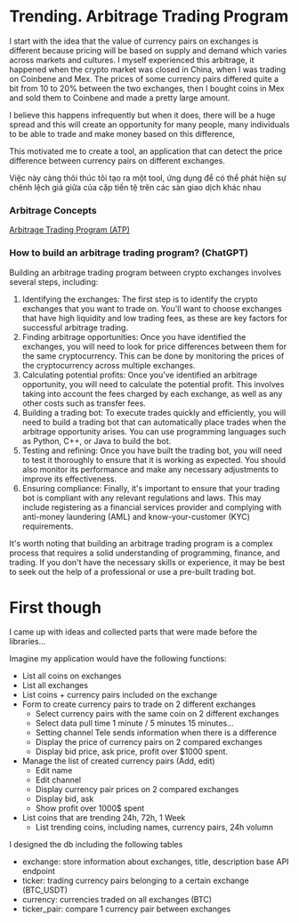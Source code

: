 # Trending. Arbitrage Trading Program

I start with the idea that the value of currency pairs on exchanges is different because pricing will be based on supply and demand which varies across markets and cultures. I myself experienced this arbitrage, it happened when the crypto market was closed in China, when I was trading on Coinbene and Mex. The prices of some currency pairs differed quite a bit from 10 to 20% between the two exchanges, then I bought coins in Mex and sold them to Coinbene and made a pretty large amount.

I believe this happens infrequently but when it does, there will be a huge spread and this will create an opportunity for many people, many individuals to be able to trade and make money based on this difference,

This motivated me to create a tool, an application that can detect the price difference between currency pairs on different exchanges. 

Việc này càng thôi thúc tôi tạo ra một tool, ứng dụng để có thể phát hiện sự chênh lệch giá giữa của cặp tiền tệ trên các sàn giao dịch khác nhau

### Arbitrage Concepts

[Arbitrage Trading Program (ATP)](https://www.investopedia.com/terms/a/atp.asp)

### How to build an arbitrage trading program? (ChatGPT)

Building an arbitrage trading program between crypto exchanges involves several steps, including:

1. Identifying the exchanges: The first step is to identify the crypto exchanges that you want to trade on. You'll want to choose exchanges that have high liquidity and low trading fees, as these are key factors for successful arbitrage trading.
2. Finding arbitrage opportunities: Once you have identified the exchanges, you will need to look for price differences between them for the same cryptocurrency. This can be done by monitoring the prices of the cryptocurrency across multiple exchanges.
3. Calculating potential profits: Once you've identified an arbitrage opportunity, you will need to calculate the potential profit. This involves taking into account the fees charged by each exchange, as well as any other costs such as transfer fees.
4. Building a trading bot: To execute trades quickly and efficiently, you will need to build a trading bot that can automatically place trades when the arbitrage opportunity arises. You can use programming languages such as Python, C++, or Java to build the bot.
5. Testing and refining: Once you have built the trading bot, you will need to test it thoroughly to ensure that it is working as expected. You should also monitor its performance and make any necessary adjustments to improve its effectiveness.
6. Ensuring compliance: Finally, it's important to ensure that your trading bot is compliant with any relevant regulations and laws. This may include registering as a financial services provider and complying with anti-money laundering (AML) and know-your-customer (KYC) requirements.

It's worth noting that building an arbitrage trading program is a complex process that requires a solid understanding of programming, finance, and trading. If you don't have the necessary skills or experience, it may be best to seek out the help of a professional or use a pre-built trading bot.

# First though

I came up with ideas and collected parts that were made before the libraries…

Imagine my application would have the following functions:

- List all coins on exchanges
- List all exchanges
- List coins + currency pairs included on the exchange
- Form to create currency pairs to trade on 2 different exchanges
     - Select currency pairs with the same coin on 2 different exchanges
     - Select data pull time 1 minute / 5 minutes 15 minutes...
     - Setting channel Tele sends information when there is a difference
     - Display the price of currency pairs on 2 compared exchanges
     - Display bid price, ask price, profit over $1000 spent.
- Manage the list of created currency pairs (Add, edit)
     - Edit name
     - Edit channel
     - Display currency pair prices on 2 compared exchanges
     - Display bid, ask
     - Show profit over 1000$ spent
- List coins that are trending 24h, 72h, 1 Week
     - List trending coins, including names, currency pairs, 24h volumn

I designed the db including the following tables

- exchange: store information about exchanges, title, description base API endpoint
- ticker: trading currency pairs belonging to a certain exchange (BTC_USDT)
- currency: currencies traded on all exchanges (BTC)
- ticker_pair: compare 1 currency pair between exchanges
